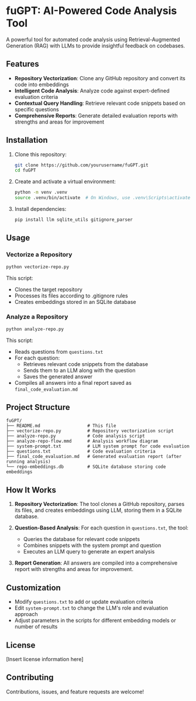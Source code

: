 # fuGPT: AI-Powered Code Analysis Tool

A powerful tool for automated code analysis using Retrieval-Augmented Generation (RAG) with LLMs to provide insightful feedback on codebases.

## Features

- **Repository Vectorization**: Clone any GitHub repository and convert its code into embeddings
- **Intelligent Code Analysis**: Analyze code against expert-defined evaluation criteria
- **Contextual Query Handling**: Retrieve relevant code snippets based on specific questions
- **Comprehensive Reports**: Generate detailed evaluation reports with strengths and areas for improvement

## Installation

1. Clone this repository:

   ```bash
   git clone https://github.com/yourusername/fuGPT.git
   cd fuGPT
   ```

2. Create and activate a virtual environment:

   ```bash
   python -m venv .venv
   source .venv/bin/activate  # On Windows, use .venv\Scripts\activate
   ```

3. Install dependencies:

   ```bash
   pip install llm sqlite_utils gitignore_parser
   ```

## Usage

### Vectorize a Repository

```bash
python vectorize-repo.py
```

This script:

- Clones the target repository
- Processes its files according to .gitignore rules
- Creates embeddings stored in an SQLite database

### Analyze a Repository

```bash
python analyze-repo.py
```

This script:

- Reads questions from `questions.txt`
- For each question:
  - Retrieves relevant code snippets from the database
  - Sends them to an LLM along with the question
  - Saves the generated answer
- Compiles all answers into a final report saved as `final_code_evaluation.md`

## Project Structure

```
fuGPT/
├── README.md                  # This file
├── vectorize-repo.py          # Repository vectorization script
├── analyze-repo.py            # Code analysis script
├── analyze-repo-flow.mmd      # Analysis workflow diagram
├── system-prompt.txt          # LLM system prompt for code evaluation
├── questions.txt              # Code evaluation criteria
├── final_code_evaluation.md   # Generated evaluation report (after running analysis)
└── repo-embeddings.db         # SQLite database storing code embeddings
```

## How It Works

1. **Repository Vectorization**: The tool clones a GitHub repository, parses its files, and creates embeddings using LLM, storing them in a SQLite database.

2. **Question-Based Analysis**: For each question in `questions.txt`, the tool:
   - Queries the database for relevant code snippets
   - Combines snippets with the system prompt and question
   - Executes an LLM query to generate an expert analysis

3. **Report Generation**: All answers are compiled into a comprehensive report with strengths and areas for improvement.

## Customization

- Modify `questions.txt` to add or update evaluation criteria
- Edit `system-prompt.txt` to change the LLM's role and evaluation approach
- Adjust parameters in the scripts for different embedding models or number of results

## License

[Insert license information here]

## Contributing

Contributions, issues, and feature requests are welcome!
